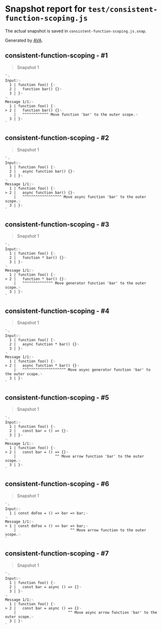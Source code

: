 # Snapshot report for `test/consistent-function-scoping.js`

The actual snapshot is saved in `consistent-function-scoping.js.snap`.

Generated by [AVA](https://avajs.dev).

## consistent-function-scoping - #1

> Snapshot 1

    `␊
    Input:␊
      1 | function foo() {␊
      2 | 	function bar() {}␊
      3 | }␊
    ␊
    Message 1/1:␊
      1 | function foo() {␊
    > 2 | 	function bar() {}␊
        | 	^^^^^^^^^^^^ Move function 'bar' to the outer scope.␊
      3 | }␊
    `

## consistent-function-scoping - #2

> Snapshot 1

    `␊
    Input:␊
      1 | function foo() {␊
      2 | 	async function bar() {}␊
      3 | }␊
    ␊
    Message 1/1:␊
      1 | function foo() {␊
    > 2 | 	async function bar() {}␊
        | 	^^^^^^^^^^^^^^^^^^ Move async function 'bar' to the outer scope.␊
      3 | }␊
    `

## consistent-function-scoping - #3

> Snapshot 1

    `␊
    Input:␊
      1 | function foo() {␊
      2 | 	function * bar() {}␊
      3 | }␊
    ␊
    Message 1/1:␊
      1 | function foo() {␊
    > 2 | 	function * bar() {}␊
        | 	^^^^^^^^^^^^^^ Move generator function 'bar' to the outer scope.␊
      3 | }␊
    `

## consistent-function-scoping - #4

> Snapshot 1

    `␊
    Input:␊
      1 | function foo() {␊
      2 | 	async function * bar() {}␊
      3 | }␊
    ␊
    Message 1/1:␊
      1 | function foo() {␊
    > 2 | 	async function * bar() {}␊
        | 	^^^^^^^^^^^^^^^^^^^^ Move async generator function 'bar' to the outer scope.␊
      3 | }␊
    `

## consistent-function-scoping - #5

> Snapshot 1

    `␊
    Input:␊
      1 | function foo() {␊
      2 | 	const bar = () => {}␊
      3 | }␊
    ␊
    Message 1/1:␊
      1 | function foo() {␊
    > 2 | 	const bar = () => {}␊
        | 	               ^^ Move arrow function 'bar' to the outer scope.␊
      3 | }␊
    `

## consistent-function-scoping - #6

> Snapshot 1

    `␊
    Input:␊
      1 | const doFoo = () => bar => bar;␊
    ␊
    Message 1/1:␊
    > 1 | const doFoo = () => bar => bar;␊
        |                         ^^ Move arrow function to the outer scope.␊
    `

## consistent-function-scoping - #7

> Snapshot 1

    `␊
    Input:␊
      1 | function foo() {␊
      2 | 	const bar = async () => {}␊
      3 | }␊
    ␊
    Message 1/1:␊
      1 | function foo() {␊
    > 2 | 	const bar = async () => {}␊
        | 	                     ^^ Move async arrow function 'bar' to the outer scope.␊
      3 | }␊
    `
